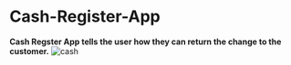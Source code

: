 # Cash-Register-App
**Cash Regster App tells the user how they can return the change to the customer.**
![cash](https://user-images.githubusercontent.com/97881261/192110213-0afe1e07-5a51-4c50-a448-a45b950304e8.png)
